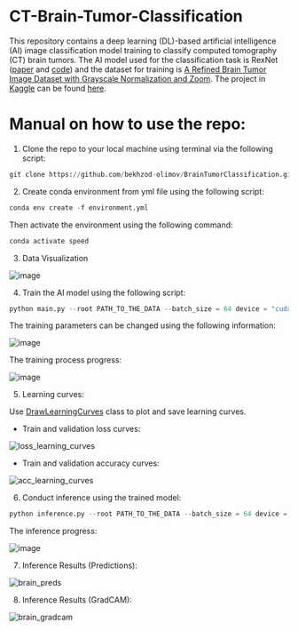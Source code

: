 # CT-Brain-Tumor-Classification

This repository contains a deep learning (DL)-based artificial intelligence (AI) image classification model training to classify computed tomography (CT) brain tumors. The AI model used for the classification task is RexNet ([paper](https://arxiv.org/pdf/2007.00992.pdf) and [code](https://github.com/clovaai/rexnet)) and the dataset for training is [A Refined Brain Tumor Image Dataset with Grayscale Normalization and Zoom](https://www.kaggle.com/datasets/thomasdubail/brain-tumors-256x256). The project in [Kaggle](https://www.kaggle.com/) can be found [here](https://www.kaggle.com/code/killa92/pytorch-resnet-18-99-9-accuracy).

# Manual on how to use the repo:

1. Clone the repo to your local machine using terminal via the following script:

```python
git clone https://github.com/bekhzod-olimov/BrainTumorClassification.git
```

2. Create conda environment from yml file using the following script:
```python
conda env create -f environment.yml
```
Then activate the environment using the following command:
```python
conda activate speed
```

3. Data Visualization

![image](https://github.com/bekhzod-olimov/CT-Brain-Tumor-Classification/assets/50166164/dfc56a5a-3fc6-41de-8aae-d90df0d1db49)

4. Train the AI model using the following script:
```python
python main.py --root PATH_TO_THE_DATA --batch_size = 64 device = "cuda:0"
```

The training parameters can be changed using the following information:

![image](https://github.com/bekhzod-olimov/BrainTumorClassification/assets/50166164/f41f2ada-bb1f-4fb7-b34b-f27134c5e015)

The training process progress:

![image](https://github.com/bekhzod-olimov/BrainTumorClassification/assets/50166164/e23d91c3-94f3-48ff-9709-3d0a795e0be2)

5. Learning curves:
   
Use [DrawLearningCurves](https://github.com/bekhzod-olimov/JellyfishClassifier/blob/80393cea3cdf497533f915d88481a3513b6cbcf7/main.py#L56C6-L56C6) class to plot and save learning curves.

* Train and validation loss curves:
  
![loss_learning_curves](https://github.com/bekhzod-olimov/BrainTumorClassification/assets/50166164/87e63da8-3f44-478a-8631-ea451258754a)

* Train and validation accuracy curves:
  
![acc_learning_curves](https://github.com/bekhzod-olimov/BrainTumorClassification/assets/50166164/b80c1823-d6c1-466f-8d3f-4642ec50a281)

6. Conduct inference using the trained model:
```python
python inference.py --root PATH_TO_THE_DATA --batch_size = 64 device = "cuda:0"
```

The inference progress:

![image](https://github.com/bekhzod-olimov/BrainTumorClassification/assets/50166164/3e42d081-738f-431e-a993-ee5455849a26)

7. Inference Results (Predictions):

![brain_preds](https://github.com/bekhzod-olimov/BrainTumorClassification/assets/50166164/e3b1c13f-6032-4a99-9a7b-a32443a780c5)

8. Inference Results (GradCAM):

![brain_gradcam](https://github.com/bekhzod-olimov/BrainTumorClassification/assets/50166164/75aa399c-07aa-4ea9-b25f-ad3c9e15c6ea)
